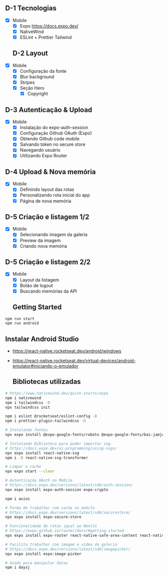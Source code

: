  ## D-1 Tecnologias
- [x] Mobile
	- [x] Expo	https://docs.expo.dev/
	- [x] NativeWind
	- [x] ESLint + Prettier Tailwind

  ## D-2 Layout
- [x] Mobile
	- [x] Configuração da fonte
  - [x] Blur background
  - [x] Stripes
  - [x] Seção Hero
	- [x] Copyright

## D-3 Autenticação & Upload
- [x] Mobile
	- [x] Instalação do expo-auth-session
	- [x] Configuração Github OAuth (Expo)
	- [x] Obtendo Github code mobile
	- [x] Salvando token no secure store
	- [x] Navegando usuário
	- [x] Utilizando Expo Router

## D-4 Upload & Nova memória
- [x] Mobile
	- [x] Definindo layout das rotas
	- [x] Personalizando rota inicial do app
	- [x] Página de nova memória

## D-5 Criação e listagem 1/2
- [x] Mobile
	- [x] Selecionando imagem da galeria
	- [x] Preview da imagem
	- [x] Criando nova memória

## D-5 Criação e listagem 2/2
- [x] Mobile
	- [x] Layout da listagem
	- [x] Botão de logout
	- [x] Buscando memórias da API

  ## Getting Started
```bash
npm run start
npm run android
```

## Instalar Android Studio
- https://react-native.rocketseat.dev/android/windows
- https://react-native.rocketseat.dev/virtual-devices/android-emulator#iniciando-o-emulador

  ## Bibliotecas utilizadas
```sh
# https://www.nativewind.dev/quick-starts/expo
npm i nativewind
npm i tailwindcss -D
npx tailwindcss init

npm i eslint @rocketseat/eslint-config -D
npm i prettier-plugin-tailwindcss -D

# Instalando fontes
npx expo install @expo-google-fonts/roboto @expo-google-fonts/bai-jamjuree expo-font

# Instalando Biblioteca para poder importar svg
# https://docs.expo.dev/ui-programming/using-svgs/
npx expo install react-native-svg
npm i -D react-native-svg-transformer

# Limpar o cache
npx expo start --clear

# Autenticação OAuth no Mobile
# https://docs.expo.dev/versions/latest/sdk/auth-session/
npx expo install expo-auth-session expo-crypto

npm i axios

# Forma de trabalhar com cache no mobile
# https://docs.expo.dev/versions/latest/sdk/securestore/
npx expo install expo-secure-store

# Funcionalidade de rotas igual ao NextJs
# https://expo.github.io/router/docs/#getting-started
npx expo install expo-router react-native-safe-area-context react-native-screens expo-linking expo-constants expo-status-bar

# Facilita trabalhar com imagem e vídeo da galeria
# https://docs.expo.dev/versions/latest/sdk/imagepicker/
npx expo install expo-image-picker

# Usado para manipular datas
npm i daysj
```